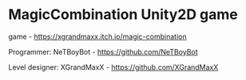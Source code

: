 # MagicCombination Unity2D game

game - https://xgrandmaxx.itch.io/magic-combination

Programmer: NeTBoyBot - https://github.com/NeTBoyBot

Level designer: XGrandMaxX - https://github.com/XGrandMaxX
